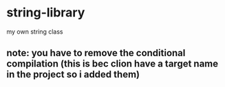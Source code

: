 # string-library
my own string class
## note: you have to remove the conditional compilation (this is bec clion have a target name in the project so i added them)
